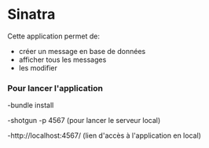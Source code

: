 <h1>Sinatra</h1>
<p>Cette application permet de:</p>
<ul>
	<li>créer un message en base de données</li>
	<li>afficher tous les messages</li>
	<li>les modifier</li>
</ul>
<h3>Pour lancer l'application</h3>
<p>-bundle install</p>
<p>-shotgun -p 4567 (pour lancer le serveur local)</p>
<p>-http://localhost:4567/ (lien d'accès à l'application en local)</p>